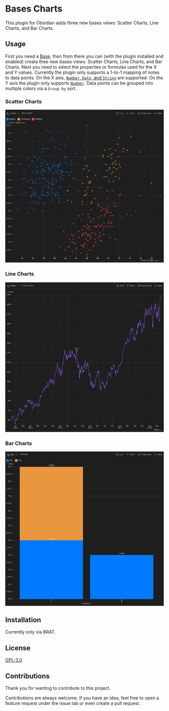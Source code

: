# Bases Charts

This plugin for Obsidian adds three new bases views: Scatter Charts, Line Charts, and Bar Charts.

## Usage

First you need a [Base](https://help.obsidian.md/bases), then from there you can (with the plugin installed and enabled) create thee new bases views: Scatter Charts, Line Charts, and Bar Charts.
Next you need to select the properties or formulas used for the X and Y values. Currently the plugin only supports a 1-to-1 mapping of notes to data points.
On the X axis, [`Number`, `Date`, and `String`](https://help.obsidian.md/bases/functions) are supported. On the Y axis the plugin only supports [`Number`](https://help.obsidian.md/bases/functions).
Data points can be grouped into multiple colors via a `Group by` sort.

### Scatter Charts

![scatter_chart_example](images/scatter_chart_example.png)

### Line Charts

![line_chart_example](images/line_chart_example.png)

### Bar Charts

![bar_chart_example](images/bar_chart_example.png)

## Installation

Currently only via BRAT.

## License

[GPL-3.0](https://choosealicense.com/licenses/gpl-3.0/)

## Contributions

Thank you for wanting to contribute to this project.

Contributions are always welcome. If you have an idea, feel free to open a feature request under the issue tab or even create a pull request.
